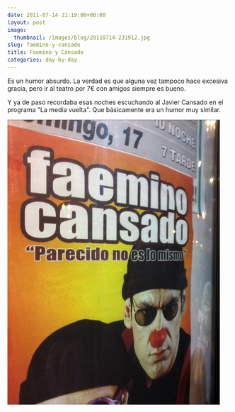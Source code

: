 ```yaml
---
date: 2011-07-14 21:19:00+00:00
layout: post
image:
  thumbnail: /images/blog/20110714-231912.jpg
slug: faemino-y-cansado
title: Faemino y Cansado
categories: day-by-day
---
```


Es un humor absurdo. La verdad es que alguna vez tampoco hace excesiva gracia, pero ir al teatro por 7€ con amigos siempre es bueno.

Y ya de paso recordaba esas noches escuchando al Javier Cansado en el programa "La media vuelta". Que básicamente era un humor muy similar.

[![20110714-231912.jpg](/images/blog/20110714-231912.jpg)](/images/blog/20110714-231912.jpg)
